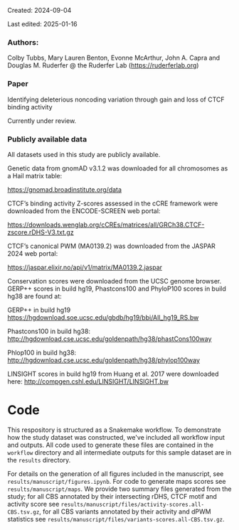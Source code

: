Created: 2024-09-04

Last edited: 2025-01-16

### Authors:

Colby Tubbs, Mary Lauren Benton, Evonne McArthur, John A. Capra and Douglas M. Ruderfer @ the Ruderfer Lab (https://ruderferlab.org)

### Paper

Identifying deleterious noncoding variation through gain and loss of CTCF binding activity 

Currently under review.

### Publicly available data
All datasets used in this study are publicly available. 

Genetic data from gnomAD v3.1.2 was downloaded for all chromosomes as a Hail matrix table:

https://gnomad.broadinstitute.org/data

CTCF’s binding activity Z-scores assessed in the cCRE framework were downloaded from the ENCODE-SCREEN web portal:

https://downloads.wenglab.org/cCREs/matrices/all/GRCh38.CTCF-zscore.rDHS-V3.txt.gz


CTCF’s canonical PWM (MA0139.2) was downloaded from the JASPAR 2024 web portal:

https://jaspar.elixir.no/api/v1/matrix/MA0139.2.jaspar


Conservation scores were downloaded from the UCSC genome browser. GERP++ scores in build hg19, Phastcons100 and PhyloP100 scores in build hg38 are found at:

GERP++ in build hg19
https://hgdownload.soe.ucsc.edu/gbdb/hg19/bbi/All_hg19_RS.bw

Phastcons100 in build hg38:
http://hgdownload.cse.ucsc.edu/goldenpath/hg38/phastCons100way

Phlop100 in build hg38:
http://hgdownload.cse.ucsc.edu/goldenpath/hg38/phylop100way

LINSIGHT scores  in build hg19 from Huang et al. 2017 were downloaded here:
http://compgen.cshl.edu/LINSIGHT/LINSIGHT.bw

# Code 

This respository is structured as a Snakemake workflow. To demonstrate how the study dataset was constructed, we've included all workflow input and outputs. All code used to generate these files are contained in the `workflow` directory and all intermediate outputs for this sample dataset are in the `results` directory.


For details on the generation of all figures included in the manuscript, see `results/manuscript/figures.ipynb`. For code to generate maps scores see `results/manuscript/maps`.  We provide two summary files generated from the study; for all CBS annotated by their intersecting rDHS, CTCF motif and activity score see `results/manuscript/files/activity-scores.all-CBS.tsv.gz`, for all CBS variants annotated by their activity and dPWM statistics see `results/manuscript/files/variants-scores.all-CBS.tsv.gz`. 